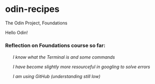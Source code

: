 # odin-recipes
The Odin Project, Foundations
<p> Hello Odin! </p> 
<p> <h3> Reflection on Foundations course so far: </h3> </p>
<h6>
<p style="margin-left: 25px;">    I know what the Terminal is and some commands </p>
<p style="margin-left: 25px;">    I have become slightly more resourceful in googling to solve errors </p>
<p style="margin-left: 25px;">    I am using GitHub (understanding still low) </p> </h6>
